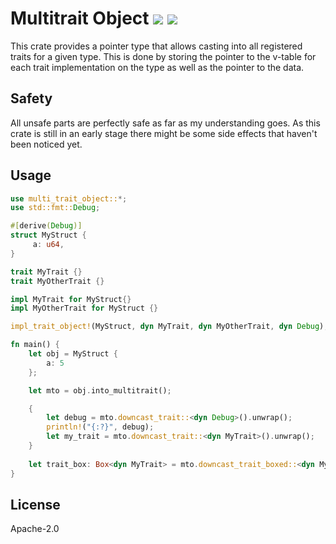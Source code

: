 # Multitrait Object [![](https://img.shields.io/crates/v/multi-trait-object)](https://crates.io/crates/multi-trait-object) [![](https://img.shields.io/docsrs/multi-trait-object)](https://docs.rs/multi-trait-object)

This crate provides a pointer type that allows casting into
all registered traits for a given type.
This is done by storing the pointer to the v-table for each
trait implementation on the type as well as the pointer to the
data.

## Safety

All unsafe parts are perfectly safe as far as my understanding goes.
As this crate is still in an early stage there might be some side effects that haven't
been noticed yet.

## Usage

```rust
use multi_trait_object::*;
use std::fmt::Debug;

#[derive(Debug)]
struct MyStruct {
     a: u64,
}

trait MyTrait {}
trait MyOtherTrait {}

impl MyTrait for MyStruct{}
impl MyOtherTrait for MyStruct {}

impl_trait_object!(MyStruct, dyn MyTrait, dyn MyOtherTrait, dyn Debug);

fn main() {
    let obj = MyStruct {
        a: 5
    };

    let mto = obj.into_multitrait();

    {
        let debug = mto.downcast_trait::<dyn Debug>().unwrap();
        println!("{:?}", debug);
        let my_trait = mto.downcast_trait::<dyn MyTrait>().unwrap();
    }
    
    let trait_box: Box<dyn MyTrait> = mto.downcast_trait_boxed::<dyn MyTrait>().unwrap();    
}
```

## License

Apache-2.0